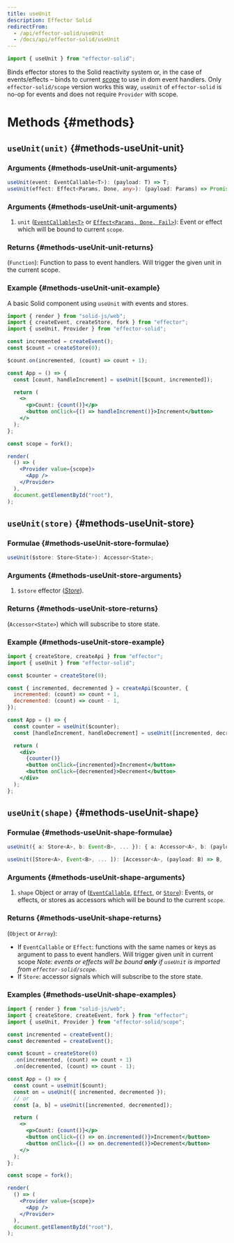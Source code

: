 ```yaml
---
title: useUnit
description: Effector Solid
redirectFrom:
  - /api/effector-solid/useUnit
  - /docs/api/effector-solid/useUnit
---
```


```ts
import { useUnit } from "effector-solid";
```

Binds effector stores to the Solid reactivity system or, in the case of events/effects – binds to current [_scope_](/en/api/effector/Scope) to use in dom event handlers.
Only `effector-solid/scope` version works this way, `useUnit` of `effector-solid` is no-op for events and does not require `Provider` with scope.

# Methods {#methods}

## `useUnit(unit)` {#methods-useUnit-unit}

### Arguments {#methods-useUnit-unit-arguments}

```ts
useUnit(event: EventCallable<T>): (payload: T) => T;
useUnit(effect: Effect<Params, Done, any>): (payload: Params) => Promise<Done>;
```

### Arguments {#methods-useUnit-unit-arguments}

1. `unit` ([`EventCallable<T>`](/en/api/effector/Event#eventCallable) or [`Effect<Params, Done, Fail>`](/en/api/effector/Effect)): Event or effect which will be bound to current `scope`.

### Returns {#methods-useUnit-unit-returns}

(`Function`): Function to pass to event handlers. Will trigger the given unit in the current scope.

### Example {#methods-useUnit-unit-example}

A basic Solid component using `useUnit` with events and stores.

```jsx
import { render } from "solid-js/web";
import { createEvent, createStore, fork } from "effector";
import { useUnit, Provider } from "effector-solid";

const incremented = createEvent();
const $count = createStore(0);

$count.on(incremented, (count) => count + 1);

const App = () => {
  const [count, handleIncrement] = useUnit([$count, incremented]);

  return (
    <>
      <p>Count: {count()}</p>
      <button onClick={() => handleIncrement()}>Increment</button>
    </>
  );
};

const scope = fork();

render(
  () => (
    <Provider value={scope}>
      <App />
    </Provider>
  ),
  document.getElementById("root"),
);
```

## `useUnit(store)` {#methods-useUnit-store}

### Formulae {#methods-useUnit-store-formulae}

```ts
useUnit($store: Store<State>): Accessor<State>;
```

### Arguments {#methods-useUnit-store-arguments}

1. `$store` effector ([_Store_](/en/api/effector/Store)).

### Returns {#methods-useUnit-store-returns}

(`Accessor<State>`) which will subscribe to store state.

### Example {#methods-useUnit-store-example}

```jsx
import { createStore, createApi } from "effector";
import { useUnit } from "effector-solid";

const $counter = createStore(0);

const { incremented, decremented } = createApi($counter, {
  incremented: (count) => count + 1,
  decremented: (count) => count - 1,
});

const App = () => {
  const counter = useUnit($counter);
  const [handleIncrement, handleDecrement] = useUnit([incremented, decremented]);

  return (
    <div>
      {counter()}
      <button onClick={incremented}>Increment</button>
      <button onClick={decremented}>Decrement</button>
    </div>
  );
};
```

## `useUnit(shape)` {#methods-useUnit-shape}

### Formulae {#methods-useUnit-shape-formulae}

```ts
useUnit({ a: Store<A>, b: Event<B>, ... }): { a: Accessor<A>, b: (payload: B) => B; ... }

useUnit([Store<A>, Event<B>, ... ]): [Accessor<A>, (payload: B) => B, ... ]
```

### Arguments {#methods-useUnit-shape-arguments}

1. `shape` Object or array of ([`EventCallable`](/en/api/effector/Event#eventCallable), [`Effect`](/en/api/effector/Effect), or [`Store`](/en/api/effector/Store)): Events, or effects, or stores as accessors which will be bound to the current `scope`.

### Returns {#methods-useUnit-shape-returns}

(`Object` or `Array`):

- If `EventCallable` or `Effect`: functions with the same names or keys as argument to pass to event handlers. Will trigger given unit in current scope _Note: events or effects will be bound **only** if `useUnit` is imported from `effector-solid/scope`_.
- If `Store`: accessor signals which will subscribe to the store state.

### Examples {#methods-useUnit-shape-examples}

```jsx
import { render } from "solid-js/web";
import { createStore, createEvent, fork } from "effector";
import { useUnit, Provider } from "effector-solid/scope";

const incremented = createEvent();
const decremented = createEvent();

const $count = createStore(0)
  .on(incremented, (count) => count + 1)
  .on(decremented, (count) => count - 1);

const App = () => {
  const count = useUnit($count);
  const on = useUnit({ incremented, decremented });
  // or
  const [a, b] = useUnit([incremented, decremented]);

  return (
    <>
      <p>Count: {count()}</p>
      <button onClick={() => on.incremented()}>Increment</button>
      <button onClick={() => on.decremented()}>Decrement</button>
    </>
  );
};

const scope = fork();

render(
  () => (
    <Provider value={scope}>
      <App />
    </Provider>
  ),
  document.getElementById("root"),
);
```
